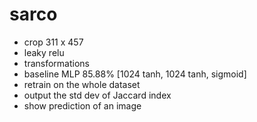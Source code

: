 # sarco

* crop 311 x 457
* leaky relu
* transformations
* baseline MLP 85.88% [1024 tanh, 1024 tanh, sigmoid]
* retrain on the whole dataset
* output the std dev of Jaccard index
* show prediction of an image 

